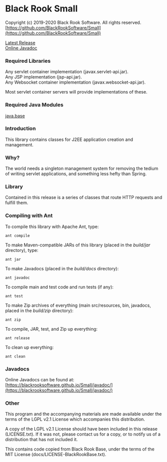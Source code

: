 # Black Rook Small

Copyright (c) 2019-2020 Black Rook Software. All rights reserved.  
[https://github.com/BlackRookSoftware/Small](https://github.com/BlackRookSoftware/Small)

[Latest Release](https://github.com/BlackRookSoftware/Small/releases/latest)    
[Online Javadoc](https://blackrooksoftware.github.io/Small/javadoc/)

### Required Libraries

Any servlet container implementation (javax.servlet-api.jar).  
Any JSP implementation (jsp-api.jar).  
Any Websocket container implementation (javax.websocket-api.jar).  

Most servlet container servers will provide implementations of these.

### Required Java Modules

[java.base](https://docs.oracle.com/en/java/javase/11/docs/api/java.base/module-summary.html)  


### Introduction

This library contains classes for J2EE application creation and management.


### Why?

The world needs a singleton management system for removing the tedium of writing servlet
applications, and something less hefty than Spring.


### Library

Contained in this release is a series of classes that route HTTP requests and fulfill them.


### Compiling with Ant

To compile this library with Apache Ant, type:

	ant compile

To make Maven-compatible JARs of this library (placed in the *build/jar* directory), type:

	ant jar

To make Javadocs (placed in the *build/docs* directory):

	ant javadoc

To compile main and test code and run tests (if any):

	ant test

To make Zip archives of everything (main src/resources, bin, javadocs, placed in the *build/zip* directory):

	ant zip

To compile, JAR, test, and Zip up everything:

	ant release

To clean up everything:

	ant clean
	

### Javadocs

Online Javadocs can be found at: [https://blackrooksoftware.github.io/Small/javadoc/](https://blackrooksoftware.github.io/Small/javadoc/)


### Other

This program and the accompanying materials are made available under the 
terms of the LGPL v2.1 License which accompanies this distribution.

A copy of the LGPL v2.1 License should have been included in this release (LICENSE.txt).
If it was not, please contact us for a copy, or to notify us of a distribution
that has not included it. 

This contains code copied from Black Rook Base, under the terms of the MIT License (docs/LICENSE-BlackRookBase.txt).
